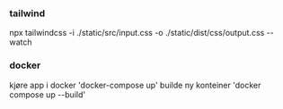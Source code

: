 ### tailwind
npx tailwindcss -i ./static/src/input.css -o ./static/dist/css/output.css --watch

### docker
kjøre app i docker 'docker-compose up'
builde ny konteiner 'docker compose up --build'
